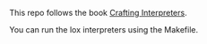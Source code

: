This repo follows the book [Crafting Interpreters](https://craftinginterpreters.com/). 

You can run the lox interpreters using the Makefile.